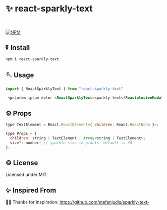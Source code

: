 # ✨ react-sparkly-text

<br />

[![NPM](https://img.shields.io/npm/v/react-sparkly-text)](https://www.npmjs.com/package/react-sparkly-text)

## ⏬ Install

```js
npm i react-sparkly-text
```

## 🪡 Usage

```js
import { ReactSparklyText } from "react-sparkly-text"
```

```html
 <p>Lorem ipsum dolor <ReactSparklyText>sparkly text</ReactplosiveModal> sit amet.</p>
```

## ⚙️ Props

```js
type TextElement = React.ReactElement<{ children: React.ReactNode }>;

type Props = {
  children: string | TextElement | Array<string | TextElement>;
  size?: number; // sparkle size in pixels. default is 30
};
```

## ©️ License

Licensed under MIT

## ✨ Inspired From

🙏🏼 Thanks for inspiration: https://github.com/stefanjudis/sparkly-text-
